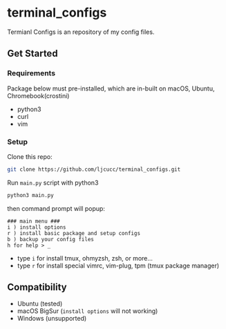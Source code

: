 # terminal_configs
Termianl Configs is an repository of my config files.

## Get Started

### Requirements

Package below must pre-installed, which are in-built on macOS, Ubuntu, Chromebook(crostini)

* python3
* curl
* vim

### Setup

Clone this repo: 
```bash
git clone https://github.com/ljcucc/terminal_configs.git
```

Run `main.py` script with python3
```bash
python3 main.py
```

then command prompt will popup:

```
### main menu ###
i ) install options
r ) install basic package and setup configs
b ) backup your config files
h for help > _
```

* type `i` for install tmux, ohmyzsh, zsh, or more...
* type `r` for install special vimrc, vim-plug, tpm (tmux package manager)

## Compatibility

* Ubuntu (tested)
* macOS BigSur (`install options` will not working)
* Windows (unsupported)